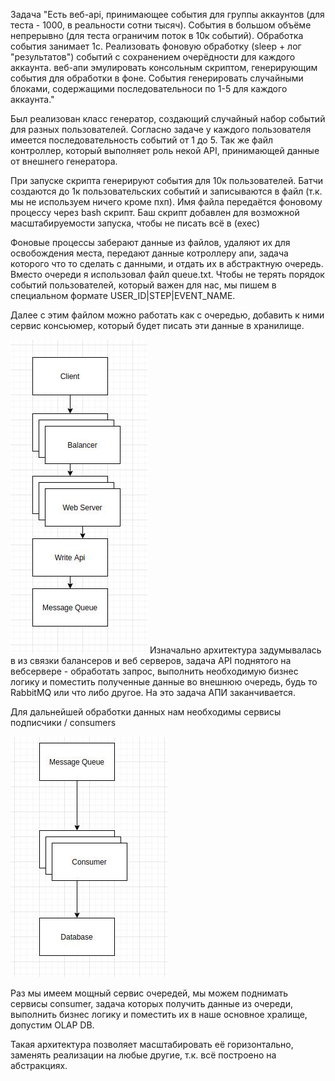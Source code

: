 Задача "Есть веб-api, принимающее события для группы аккаунтов (для теста - 1000, в реальности сотни тысяч). События в большом объёме непрерывно (для теста ограничим поток в 10к событий).
        Обработка события занимает 1с. Реализовать фоновую обработку (sleep + лог "результатов") событий с сохранением очерёдности для каждого аккаунта.
        веб-апи эмулировать консольным скриптом, генерирующим события для обработки в фоне.
        События генерировать случайными блоками, содержащими последовательноси по 1-5 для каждого аккаунта."
        
Был реализован класс генератор, создающий случайный набор событий для разных пользователей. Согласно задаче у каждого 
пользователя имеется последовательность событий от 1 до 5. 
Так же файл контроллер, который выполняет роль некой API, принимающей данные от внешнего генератора. 

При запуске скрипта генерируют события для 10к пользователей. Батчи создаются до 1к пользовательских событий
 и записываются в файл (т.к. мы не используем ничего кроме пхп). Имя файла передаётся фоновому процессу через bash скрипт. 
 Баш скрипт добавлен для возможной масштабируемости запуска, чтобы не писать всё в (exec)
 
 Фоновые процессы заберают данные из файлов, удаляют их для освобождения места, передают данные котроллеру апи, 
 задача которого что то сделать с данными, и отдать их в абстрактную очередь. Вместо очереди я использовал файл queue.txt.
 Чтобы не терять порядок событий пользователей, который важен для нас, мы пишем в специальном формате
  USER_ID|STEP|EVENT_NAME. 
  
  Далее с этим файлом можно работать как с очередью, добавить к ними сервис консьюмер, который будет писать эти данные 
  в хранилище.
  
  ![Изначальная архитектура апи](images/api.jpg) Изначально архитектура задумывалась в из связки балансеров и веб серверов,
  задача API поднятого на вебсервере - обработать запрос, выполнить необходимую бизнес логику и поместить полученные данные 
  во внешнюю очередь, будь то RabbitMQ или что либо другое. На это задача АПИ заканчивается. 
  
  Для дальнейшей обработки данных нам необходимы сервисы подписчики / consumers
  
  ![Изначальная архитектура апи](images/message_queue.jpg)  
  
  Раз мы имеем мощный сервис очередей, мы можем поднимать сервисы consumer, задача которых получить данные из очереди,
  выполнить бизнес логику и поместить их в наше основное хралище, допустим OLAP DB.
  
  Такая архитектура позволяет масштабировать её горизонтально, заменять реализации на любые другие, т.к. всё построено 
  на абстракциях. 